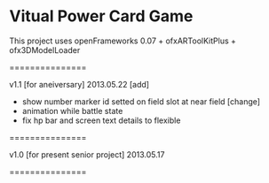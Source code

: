 Vitual Power Card Game
===============

This project uses openFrameworks 0.07 + ofxARToolKitPlus + ofx3DModelLoader

===============


v1.1 [for aneiversary]
2013.05.22
[add]
- show number marker id setted on field slot at near field 
[change] 
- animation while battle state
- fix hp bar and screen text details to flexible

===============

v1.0 [for present senior project]
2013.05.17

===============
